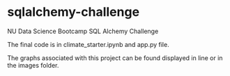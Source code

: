 # sqlalchemy-challenge
NU Data Science Bootcamp SQL Alchemy Challenge 

The final code is in climate_starter.ipynb and app.py file. 

The graphs associated with this project can be found displayed in line or in the images folder. 
